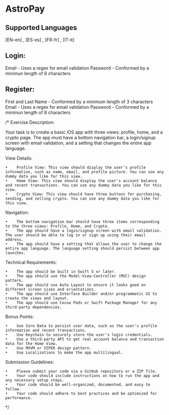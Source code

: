 # AstroPay

## Supported Languages
[EN-en] , [ES-es] , [FR-fr] , [IT-it]


## Login:
Email - Uses a regex for email validation
Password - Conformed by a minimun length of 8 characters

## Register:
First and Last Name - Conformed by a minimum length of 3 characters
Email - Uses a regex for email validation
Password - Conformed by a minimun length of 8 characters


/*
Exercise Description:

Your task is to create a basic iOS app with three views: profile, home, and a crypto page. The app must have a bottom navigation bar, a login/signup screen with email validation, and a setting that changes the entire app language.

View Details:

    •    Profile View: This view should display the user's profile information, such as name, email, and profile picture. You can use any dummy data you like for this view.
    •    Home View: This view should display the user's account balance and recent transactions. You can use any dummy data you like for this view.
    •    Crypto View: This view should have three buttons for purchasing, sending, and selling crypto. You can use any dummy data you like for this view.
Navigation:

    •    The bottom navigation bar should have three items corresponding to the three views: Profile, Home, and Crypto.
    •    The app should have a login/signup screen with email validation. The user should be able to log in or sign up using their email address.
    •    The app should have a setting that allows the user to change the entire app language. The language setting should persist between app launches.
Technical Requirements:

    •    The app should be built in Swift 5 or later.
    •    The app should use the Model-View-Controller (MVC) design pattern.
    •    The app should use Auto Layout to ensure it looks good on different screen sizes and orientations.
    •    The app should use Interface Builder and/or programmatic UI to create the views and layout.
    •    The app should use Cocoa Pods or Swift Package Manager for any third-party dependencies.
Bonus Points:

    •    Use Core Data to persist user data, such as the user's profile information and recent transactions.
    •    Use Keychain to securely store the user's login credentials.
    •    Use a third-party API to get real account balance and transaction data for the Home View.
    •    Use MVVM or VIPER design pattern.
    •    Use Localizations to make the app multilingual.
Submission Guidelines:

    •    Please submit your code via a GitHub repository or a ZIP file.
    •    Your code should include instructions on how to run the app and any necessary setup steps.
    •    Your code should be well-organized, documented, and easy to follow.
    •    Your code should adhere to best practices and be optimized for performance.

*/
